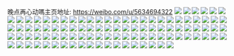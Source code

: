 晚点再心动嗎主页地址: https://weibo.com/u/5634694322 
![](https://wx4.sinaimg.cn/mw2000/0069kBouly1h9f6pfed9uj30u011igtm.jpg) 
![](https://wx4.sinaimg.cn/mw2000/0069kBouly1h9f6pibwexj30u011i105.jpg) 
![](https://wx4.sinaimg.cn/mw2000/0069kBouly1h9f6pnamddj30u011ido5.jpg) 
![](https://wx4.sinaimg.cn/mw2000/0069kBouly1h9f6pem6euj30u011idmv.jpg) 
![](https://wx4.sinaimg.cn/mw2000/0069kBouly1h9f6pg1m0dj30u011ijxd.jpg) 
![](https://wx4.sinaimg.cn/mw2000/0069kBouly1h9f6po8n10j30u011iq7t.jpg) 
![](https://wx4.sinaimg.cn/mw2000/0069kBouly1h9f6pkpvr4j30u011ijwp.jpg) 
![](https://wx4.sinaimg.cn/mw2000/0069kBouly1h9f6pmdruaj30u011ijz5.jpg) 
![](https://wx4.sinaimg.cn/mw2000/0069kBouly1h9f6pdv91fj30u011igs6.jpg) 
![](https://wx4.sinaimg.cn/mw2000/0069kBouly1h8udbuh3mpj30u01hctf1.jpg) 
![](https://wx4.sinaimg.cn/mw2000/0069kBouly1h8sz3sngzrj30u01407a1.jpg) 
![](https://wx4.sinaimg.cn/mw2000/0069kBouly1h7gk9wul3zj30u011itbb.jpg) 
![](https://wx4.sinaimg.cn/mw2000/0069kBouly1h7gk9wh1g1j30u011igqw.jpg) 
![](https://wx4.sinaimg.cn/mw2000/0069kBouly1h7gk9w85xzj30u011iaeq.jpg) 
![](https://wx4.sinaimg.cn/mw2000/0069kBouly1h7gk9vyq08j30u011iafa.jpg) 
![](https://wx4.sinaimg.cn/mw2000/0069kBouly1h7fmegji0kj30u0140dp6.jpg) 
![](https://wx4.sinaimg.cn/mw2000/0069kBouly1h7fmegzjinj30u0140788.jpg) 
![](https://wx4.sinaimg.cn/mw2000/0069kBouly1h7fmehguh9j30u0140tjo.jpg) 
![](https://wx4.sinaimg.cn/mw2000/0069kBouly1h6dbzps8qxj30u0140q3i.jpg) 
![](https://wx4.sinaimg.cn/mw2000/0069kBouly1h6dbzknjomj30u0140go6.jpg) 
![](https://wx4.sinaimg.cn/mw2000/0069kBouly1h6dbzlhn7qj30u0140dhl.jpg) 
![](https://wx4.sinaimg.cn/mw2000/0069kBouly1h6dbzn8yr7j30u01400z5.jpg) 
![](https://wx4.sinaimg.cn/mw2000/0069kBouly1h6dbzmffm5j30u0140q7b.jpg) 
![](https://wx4.sinaimg.cn/mw2000/0069kBouly1h6dbzo1ypej30u014040y.jpg) 
![](https://wx4.sinaimg.cn/mw2000/0069kBouly1h6dbzjo2ucj30u0140dju.jpg) 
![](https://wx4.sinaimg.cn/mw2000/0069kBouly1h6dbzp63p9j30u0140n4q.jpg) 
![](https://wx4.sinaimg.cn/mw2000/0069kBouly1h6dbzqvh1sj30u0140wgf.jpg) 
![](https://wx4.sinaimg.cn/mw2000/0069kBouly1h5i4tk12nuj30u01407ce.jpg) 
![](https://wx4.sinaimg.cn/mw2000/0069kBouly1h5dsp7d3ctj30u0140q7p.jpg) 
![](https://wx4.sinaimg.cn/mw2000/0069kBouly1h46r361pd1j31sj2e1b2a.jpg) 
![](https://wx4.sinaimg.cn/mw2000/0069kBouly1h46r3l6dg9j30u415kahk.jpg) 
![](https://wx4.sinaimg.cn/mw2000/0069kBouly1h46r3cg3jcj32c0340b2b.jpg) 
![](https://wx4.sinaimg.cn/mw2000/0069kBouly1h46r3koommj324m2u61ky.jpg) 
![](https://wx4.sinaimg.cn/mw2000/0069kBouly1h46r33wymkj30u014078q.jpg) 
![](https://wx4.sinaimg.cn/mw2000/0069kBouly1h46r3hk6nlj32c0340e82.jpg) 
![](https://wx4.sinaimg.cn/mw2000/0069kBouly1h423fsfccxj30u0140ak4.jpg) 
![](https://wx4.sinaimg.cn/mw2000/0069kBouly1h423ft5svhj30u0140n51.jpg) 
![](https://wx4.sinaimg.cn/mw2000/0069kBouly1h423frjnbjj30u014049k.jpg) 
![](https://wx4.sinaimg.cn/mw2000/0069kBouly1h3ztr9vivrj30u0140gth.jpg) 
![](https://wx4.sinaimg.cn/mw2000/0069kBouly1h3ztr7f07nj30u0140dn7.jpg) 
![](https://wx4.sinaimg.cn/mw2000/0069kBouly1h3ztr8dhg7j30u0140n4s.jpg) 
![](https://wx4.sinaimg.cn/mw2000/0069kBouly1h3ztrwwcyxj30u0190ahm.jpg) 
![](https://wx4.sinaimg.cn/mw2000/0069kBouly1h3ztr7yqzqj30u0140wkx.jpg) 
![](https://wx4.sinaimg.cn/mw2000/0069kBouly1h3exknh2bpj30sh0zltfw.jpg) 
![](https://wx4.sinaimg.cn/mw2000/0069kBouly1h3172s3s7hj30u0140wqm.jpg) 
![](https://wx4.sinaimg.cn/mw2000/0069kBouly1h1oik3xezdj30u0140gsg.jpg) 
![](https://wx4.sinaimg.cn/mw2000/0069kBouly1h1oik4rjsuj30u0140n5m.jpg) 
![](https://wx4.sinaimg.cn/mw2000/0069kBouly1h1fjte4jkfj30u0140n5a.jpg) 
![](https://wx4.sinaimg.cn/mw2000/0069kBouly1h1g5otwvwmj30u0140di9.jpg) 
![](https://wx4.sinaimg.cn/mw2000/0069kBouly1h1f9ks20tsj30u0140tk5.jpg) 
![](https://wx4.sinaimg.cn/mw2000/0069kBouly1h1f9kupenxj30u014013n.jpg) 
![](https://wx4.sinaimg.cn/mw2000/0069kBouly1h1f9lj07xaj30u0140drh.jpg) 
![](https://wx4.sinaimg.cn/mw2000/0069kBouly1h1f9laosojj30u0140al4.jpg) 
![](https://wx4.sinaimg.cn/mw2000/0069kBouly1h1f9kthvl8j30ry11atii.jpg) 
![](https://wx4.sinaimg.cn/mw2000/0069kBouly1h1f9kvwzgzj30u0140wl7.jpg) 
![](https://wx4.sinaimg.cn/mw2000/0069kBouly1gzgvn6eozuj30u01hck6t.jpg) 
![](https://wx4.sinaimg.cn/mw2000/0069kBouly1gyshmp0jgtj30tq14l0zz.jpg) 
![](https://wx4.sinaimg.cn/mw2000/0069kBouly1gyshmpvn45j30tl11l0zu.jpg) 
![](https://wx4.sinaimg.cn/mw2000/0069kBouly1gyshmqt1jrj30th142gt3.jpg) 
![](https://wx4.sinaimg.cn/mw2000/0069kBouly1gx8uy3zl2uj32c0340u0y.jpg) 
![](https://wx4.sinaimg.cn/mw2000/0069kBouly1gx21zwdjtvj32c03401ky.jpg) 
![](https://wx4.sinaimg.cn/mw2000/0069kBouly1gx21zu2rjfj32c0340u0z.jpg) 
![](https://wx4.sinaimg.cn/mw2000/0069kBouly1gx21zy5nouj32c0340b2a.jpg) 
![](https://wx4.sinaimg.cn/mw2000/0069kBouly1gvxj2qe39fj32c02c0qv5.jpg) 
![](https://wx4.sinaimg.cn/mw2000/0069kBouly1gvxj2n49y2j32c02c0npd.jpg) 
![](https://wx4.sinaimg.cn/mw2000/0069kBouly1gvtzjy1kqcj32bo2x11kz.jpg) 
![](https://wx4.sinaimg.cn/mw2000/0069kBouly1gvrv2hp33cj31vq2gskjl.jpg) 
![](https://wx4.sinaimg.cn/mw2000/0069kBouly1gv52o84e76j61mf1mfe6o02.jpg) 
![](https://wx4.sinaimg.cn/mw2000/0069kBouly1gv52o7n8q9j61o01o0hdt02.jpg) 
![](https://wx4.sinaimg.cn/mw2000/0069kBouly1guz0ym9hcaj63402c01kx02.jpg) 
![](https://wx4.sinaimg.cn/mw2000/0069kBouly1guz0zp3iwyj33402c04qq.jpg) 
![](https://wx4.sinaimg.cn/mw2000/0069kBouly1gugch4ct0vj62c03404qr02.jpg) 
![](https://wx4.sinaimg.cn/mw2000/0069kBouly1gu4uampkbuj60u01407dj02.jpg) 
![](https://wx4.sinaimg.cn/mw2000/0069kBouly1gu2ahl3fvjj60u0140dlf02.jpg) 
![](https://wx4.sinaimg.cn/mw2000/0069kBouly1gu2ahjoe9mj60u014047z02.jpg) 
![](https://wx4.sinaimg.cn/mw2000/0069kBouly1gu2ahk3zynj60u0140gux02.jpg) 
![](https://wx4.sinaimg.cn/mw2000/0069kBouly1gu2ahkj2m8j60u014047u02.jpg) 
![](https://wx4.sinaimg.cn/mw2000/0069kBouly1gtk2qer6a3j61o02807wi02.jpg) 
![](https://wx4.sinaimg.cn/mw2000/0069kBouly1gtjuowxhanj62c02ybu0x02.jpg) 
![](https://wx4.sinaimg.cn/mw2000/0069kBouly1gt3x2q7voxj31o0280npd.jpg) 
![](https://wx4.sinaimg.cn/mw2000/0069kBouly1grfqul72gcj30u0140qbt.jpg) 
![](https://wx4.sinaimg.cn/mw2000/0069kBouly1gqx7gh5mzrj30u00u0dnv.jpg) 
![](https://wx4.sinaimg.cn/mw2000/0069kBouly1gqlq1gmxodj30u0140tcm.jpg) 
![](https://wx4.sinaimg.cn/mw2000/0069kBouly1gq4depx582j31400u0gsa.jpg) 
![](https://wx4.sinaimg.cn/mw2000/0069kBouly1gq4der4vb3j31400u0akb.jpg) 
![](https://wx4.sinaimg.cn/mw2000/0069kBouly1gq4dep00hyj30u014045s.jpg) 
![](https://wx4.sinaimg.cn/mw2000/0069kBouly1gpu8bw2qrxj30pq13r0xy.jpg) 
![](https://wx4.sinaimg.cn/mw2000/0069kBouly1gpsb0pvkk7j30u00uwdps.jpg) 
![](https://wx4.sinaimg.cn/mw2000/0069kBouly1gpg3ylahjaj30u0140n5h.jpg) 
![](https://wx4.sinaimg.cn/mw2000/0069kBouly1gpdktlpom8j30u00u0n3f.jpg) 
![](https://wx4.sinaimg.cn/mw2000/0069kBouly1gp6wdmtnj9j315x0u0wso.jpg) 
![](https://wx4.sinaimg.cn/mw2000/0069kBouly1goziqdeiifj30u00u0tk3.jpg) 
![](https://wx4.sinaimg.cn/mw2000/0069kBouly1goyr4fq7v3j30u00u0tfc.jpg) 
![](https://wx4.sinaimg.cn/mw2000/0069kBouly1goyr4fhta7j30u30u0dml.jpg) 
![](https://wx4.sinaimg.cn/mw2000/0069kBouly1goiqkuyj33j30u00u0jxf.jpg) 
![](https://wx4.sinaimg.cn/mw2000/0069kBouly1goiqkvk6noj30u00u0n3e.jpg) 
![](https://wx4.sinaimg.cn/mw2000/0069kBouly1goiqkw2q9jj30u00u0tes.jpg) 
![](https://wx4.sinaimg.cn/mw2000/0069kBouly1goiqkwr47zj30u00u0q99.jpg) 
![](https://wx4.sinaimg.cn/mw2000/0069kBouly1goc9kzonr3j30u00u0qea.jpg) 
![](https://wx4.sinaimg.cn/mw2000/0069kBouly1go5r8vnswoj30u00u0jxi.jpg) 
